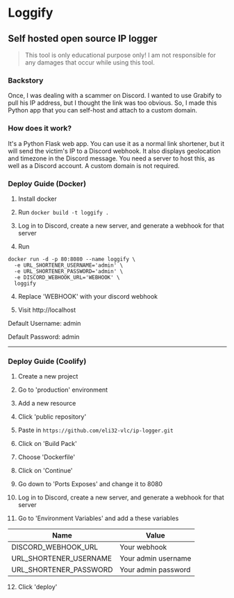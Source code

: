 # Loggify
## Self hosted open source IP logger

> This tool is only educational purpose only! I am not responsible for any damages that occur while using this tool.

### Backstory

Once, I was dealing with a scammer on Discord. I wanted to use Grabify to pull his IP address, but I thought the link was too obvious. So, I made this Python app that you can self-host and attach to a custom domain.

### How does it work?

It's a Python Flask web app. You can use it as a normal link shortener, but it will send the victim's IP to a Discord webhook. It also displays geolocation and timezone in the Discord message. You need a server to host this, as well as a Discord account. A custom domain is not required.

### Deploy Guide (Docker)

1. Install docker

2. Run ```docker build -t loggify . ```

3. Log in to Discord, create a new server, and generate a webhook for that server

3. Run
``` 
docker run -d -p 80:8080 --name loggify \
  -e URL_SHORTENER_USERNAME='admin' \
  -e URL_SHORTENER_PASSWORD='admin' \
  -e DISCORD_WEBHOOK_URL='WEBHOOK' \
  loggify
```

4. Replace 'WEBHOOK' with your discord webhook

5. Visit http://localhost

Default Username: admin

Default Password: admin

---
### Deploy Guide (Coolify)

1. Create a new project

2. Go to 'production' environment

3. Add a new resource

4. Click 'public repository'

5. Paste in ```https://github.com/eli32-vlc/ip-logger.git```

6. Click on 'Build Pack'

7. Choose 'Dockerfile'

8. Click on 'Continue'

9. Go down to 'Ports Exposes' and change it to 8080

10. Log in to Discord, create a new server, and generate a webhook for that server

11. Go to 'Environment Variables' and add a these variables

| Name | Value |
| -------- | ------- |
| DISCORD_WEBHOOK_URL  | Your webhook    |
| URL_SHORTENER_USERNAME | Your admin username     |
| URL_SHORTENER_PASSWORD    | Your admin password    |

12. Click 'deploy'